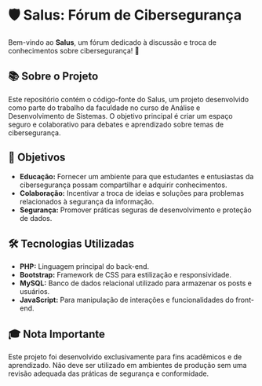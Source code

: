 # 🛡️ Salus: Fórum de Cibersegurança

Bem-vindo ao **Salus**, um fórum dedicado à discussão e troca de conhecimentos sobre cibersegurança! 🔐

## 📚 Sobre o Projeto

Este repositório contém o código-fonte do Salus, um projeto desenvolvido como parte do trabalho da faculdade no curso de Análise e Desenvolvimento de Sistemas. O objetivo principal é criar um espaço seguro e colaborativo para debates e aprendizado sobre temas de cibersegurança.

## 🎯 Objetivos

- **Educação:** Fornecer um ambiente para que estudantes e entusiastas da cibersegurança possam compartilhar e adquirir conhecimentos.
- **Colaboração:** Incentivar a troca de ideias e soluções para problemas relacionados à segurança da informação.
- **Segurança:** Promover práticas seguras de desenvolvimento e proteção de dados.

## 🛠️ Tecnologias Utilizadas

- **PHP:** Linguagem principal do back-end.
- **Bootstrap:** Framework de CSS para estilização e responsividade.
- **MySQL:** Banco de dados relacional utilizado para armazenar os posts e usuários.
- **JavaScript:** Para manipulação de interações e funcionalidades do front-end.


## 🎓 Nota Importante
Este projeto foi desenvolvido exclusivamente para fins acadêmicos e de aprendizado. Não deve ser utilizado em ambientes de produção sem uma revisão adequada das práticas de segurança e conformidade.